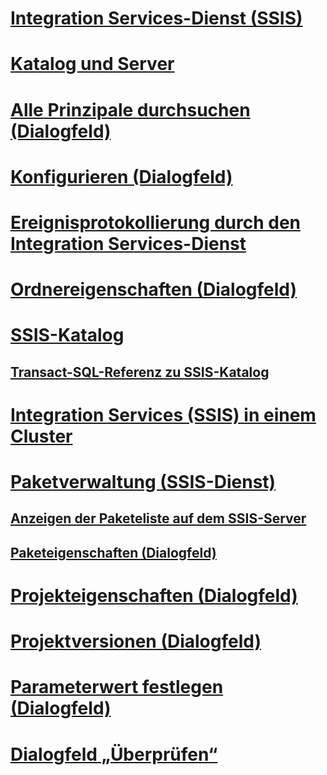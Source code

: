 

# [Integration Services-Dienst (SSIS)](integration-services-service-ssis-service.md)
# [Katalog und Server](integration-services-ssis-server-and-catalog.md)

# [Alle Prinzipale durchsuchen (Dialogfeld)](browse-all-principals-dialog-box.md)
# [Konfigurieren (Dialogfeld)](configure-dialog-box.md)
# [Ereignisprotokollierung durch den Integration Services-Dienst](events-logged-by-the-integration-services-service.md)
# [Ordnereigenschaften (Dialogfeld)](folder-properties-dialog-box.md)
# [SSIS-Katalog](ssis-catalog.md)
## [Transact-SQL-Referenz zu SSIS-Katalog](integration-services-ssis-catalog-transact-sql-reference.md)
# [Integration Services (SSIS) in einem Cluster](integration-services-ssis-in-a-cluster.md)
# [Paketverwaltung (SSIS-Dienst)](package-management-ssis-service.md)
## [Anzeigen der Paketeliste auf dem SSIS-Server](view-the-list-of-packages-on-the-integration-services-server.md)
## [Paketeigenschaften (Dialogfeld)](package-properties-dialog-box.md)
# [Projekteigenschaften (Dialogfeld)](project-properties-dialog-box.md)
# [Projektversionen (Dialogfeld)](project-versions-dialog-box.md)
# [Parameterwert festlegen (Dialogfeld)](set-parameter-value-dialog-box.md)
# [Dialogfeld „Überprüfen“](validate-dialog-box.md)
